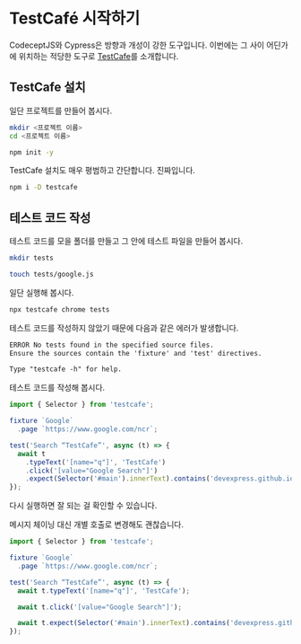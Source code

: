 # TestCafé 시작하기

CodeceptJS와 Cypress은 방향과 개성이 강한 도구입니다.
이번에는 그 사이 어딘가에 위치하는 적당한 도구로
[TestCafe](https://j.mp/3m98Vgu)를 소개합니다.

## TestCafe 설치

일단 프로젝트를 만들어 봅시다.

```bash
mkdir <프로젝트 이름>
cd <프로젝트 이름>

npm init -y
```

TestCafe 설치도 매우 평범하고 간단합니다. 진짜입니다.

```bash
npm i -D testcafe
```

## 테스트 코드 작성

테스트 코드를 모을 폴더를 만들고 그 안에 테스트 파일을 만들어 봅시다.

```bash
mkdir tests

touch tests/google.js
```

일단 실행해 봅시다.

```bash
npx testcafe chrome tests
```

테스트 코드를 작성하지 않았기 때문에 다음과 같은 에러가 발생합니다.

```txt
ERROR No tests found in the specified source files.
Ensure the sources contain the 'fixture' and 'test' directives.

Type "testcafe -h" for help.
```

테스트 코드를 작성해 봅시다.

```javascript
import { Selector } from 'testcafe';

fixture `Google`
  .page `https://www.google.com/ncr`;

test('Search “TestCafe”', async (t) => {
  await t
    .typeText('[name="q"]', 'TestCafe')
    .click('[value="Google Search"]')
    .expect(Selector('#main').innerText).contains('devexpress.github.io');
});
```

다시 실행하면 잘 되는 걸 확인할 수 있습니다.

메시지 체이닝 대신 개별 호출로 변경해도 괜찮습니다.

```javascript
import { Selector } from 'testcafe';

fixture `Google`
  .page `https://www.google.com/ncr`;

test('Search “TestCafe”', async (t) => {
  await t.typeText('[name="q"]', 'TestCafe');

  await t.click('[value="Google Search"]');

  await t.expect(Selector('#main').innerText).contains('devexpress.github.io');
});
```
